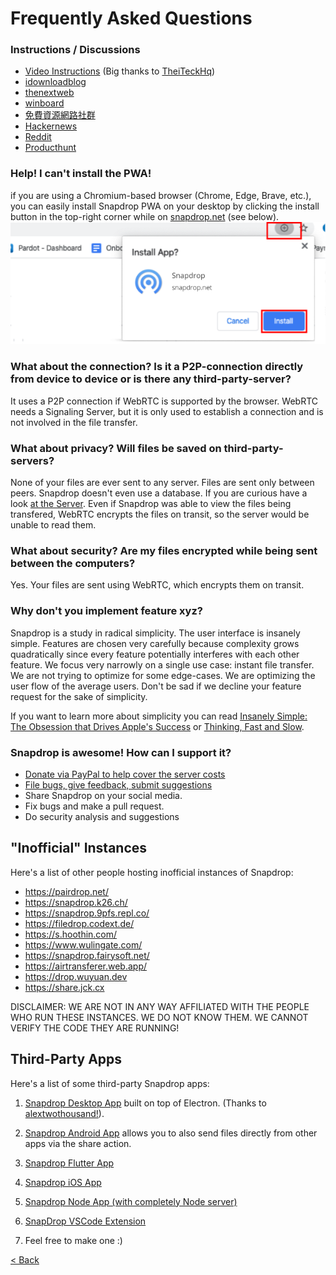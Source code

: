 # Frequently Asked Questions

### Instructions / Discussions
* [Video Instructions](https://www.youtube.com/watch?v=4XN02GkcHUM) (Big thanks to [TheiTeckHq](https://www.youtube.com/channel/UC_DUzWMb8gZZnAbISQjmAfQ))
* [idownloadblog](http://www.idownloadblog.com/2015/12/29/snapdrop/)
* [thenextweb](http://thenextweb.com/insider/2015/12/27/snapdrop-is-a-handy-web-based-replacement-for-apples-fiddly-airdrop-file-transfer-tool/)
* [winboard](http://www.winboard.org/artikel-ratgeber/6253-dateien-vom-desktop-pc-mit-anderen-plattformen-teilen-mit-snapdrop.html)
* [免費資源網路社群](https://free.com.tw/snapdrop/)
* [Hackernews](https://news.ycombinator.com/front?day=2020-12-24)
* [Reddit](https://www.reddit.com/r/Android/comments/et4qny/snapdrop_is_a_free_open_source_cross_platform/)
* [Producthunt](https://www.producthunt.com/posts/snapdrop)

### Help! I can't install the PWA!
if you are using a Chromium-based browser (Chrome, Edge, Brave, etc.), you can easily install Snapdrop PWA on your desktop by clicking the install button in the top-right corner while on [snapdrop.net](https://snapdrop.net) (see below).
<img src="pwa-install.png">

### What about the connection? Is it a P2P-connection directly from device to device or is there any third-party-server?
It uses a P2P connection if WebRTC is supported by the browser. WebRTC needs a Signaling Server, but it is only used to establish a connection and is not involved in the file transfer.

### What about privacy? Will files be saved on third-party-servers?
None of your files are ever sent to any server. Files are sent only between peers. Snapdrop doesn't even use a database. If you are curious have a look [at the Server](https://github.com/RobinLinus/snapdrop/blob/master/server/). Even if Snapdrop was able to view the files being transfered, WebRTC encrypts the files on transit, so the server would be unable to read them.

### What about security? Are my files encrypted while being sent between the computers?
Yes. Your files are sent using WebRTC, which encrypts them on transit.

### Why don't you implement feature xyz?
Snapdrop is a study in radical simplicity. The user interface is insanely simple. Features are chosen very carefully because complexity grows quadratically since every feature potentially interferes with each other feature. We focus very narrowly on a single use case: instant file transfer. 
We are not trying to optimize for some edge-cases. We are optimizing the user flow of the average users. Don't be sad if we decline your feature request for the sake of simplicity. 

If you want to learn more about simplicity you can read [Insanely Simple: The Obsession that Drives Apple's Success](https://www.amazon.com/Insanely-Simple-Ken-Segall-audiobook/dp/B007Z9686O) or [Thinking, Fast and Slow](https://www.amazon.com/Thinking-Fast-Slow-Daniel-Kahneman/dp/0374533555).


### Snapdrop is awesome! How can I support it? 
* [Donate via PayPal to help cover the server costs](https://www.paypal.com/donate/?hosted_button_id=FTP9DXUR7LA7Q)
* [File bugs, give feedback, submit suggestions](https://github.com/RobinLinus/snapdrop/issues)
* Share Snapdrop on your social media.
* Fix bugs and make a pull request. 
* Do security analysis and suggestions


## "Inofficial" Instances
Here's a list of other people hosting inofficial instances of Snapdrop:
- https://pairdrop.net/
- https://snapdrop.k26.ch/
- https://snapdrop.9pfs.repl.co/
- https://filedrop.codext.de/
- https://s.hoothin.com/
- https://www.wulingate.com/
- https://snapdrop.fairysoft.net/
- https://airtransferer.web.app/
- https://drop.wuyuan.dev
- https://share.jck.cx

DISCLAIMER: WE ARE NOT IN ANY WAY AFFILIATED WITH THE PEOPLE WHO RUN THESE INSTANCES. WE DO NOT KNOW THEM. WE CANNOT VERIFY THE CODE THEY ARE RUNNING!


## Third-Party Apps
Here's a list of some third-party Snapdrop apps:

1. [Snapdrop Desktop App](https://github.com/alextwothousand/snapdrop-desktop) built on top of Electron. (Thanks to [alextwothousand!](https://github.com/alextwothousand/)).

1. [Snapdrop Android App](https://github.com/fm-sys/snapdrop-android) allows you to also send files directly from other apps via the share action.

1. [Snapdrop Flutter App](https://github.com/congnguyendinh0/snapdrop_flutter)

1. [Snapdrop iOS App](https://github.com/CDsigma/Snapdrop-iOS-App)

1. [Snapdrop Node App (with completely Node server)](https://github.com/Bellisario/node-snapdrop)

1. [SnapDrop VSCode Extension](https://github.com/Yash-Garg/snapdrop-vsc)

1. Feel free to make one :)



[< Back](/README.md)
